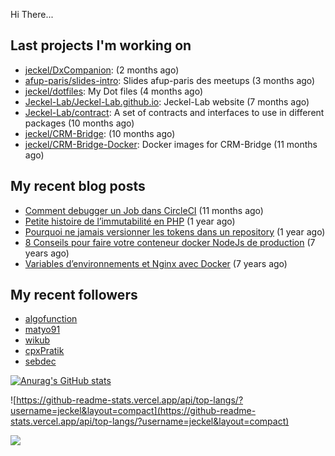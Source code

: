 Hi There...

## Last projects I'm working on

 - [jeckel/DxCompanion](https://github.com/jeckel/DxCompanion):  (2 months ago)
 - [afup-paris/slides-intro](https://github.com/afup-paris/slides-intro): Slides afup-paris des meetups (3 months ago)
 - [jeckel/dotfiles](https://github.com/jeckel/dotfiles): My Dot files (4 months ago)
 - [Jeckel-Lab/Jeckel-Lab.github.io](https://github.com/Jeckel-Lab/Jeckel-Lab.github.io): Jeckel-Lab website (7 months ago)
 - [Jeckel-Lab/contract](https://github.com/Jeckel-Lab/contract): A set of contracts and interfaces to use in different packages (10 months ago)
 - [jeckel/CRM-Bridge](https://github.com/jeckel/CRM-Bridge):  (10 months ago)
 - [jeckel/CRM-Bridge-Docker](https://github.com/jeckel/CRM-Bridge-Docker): Docker images for CRM-Bridge (11 months ago)

## My recent blog posts

- [Comment debugger un Job dans CircleCI](https://jeckel-lab.fr/ci-cd/2024/02/15/debugger-un-job-circleci.html) (11 months ago)
- [Petite histoire de l’immutabilité en PHP](https://jeckel-lab.fr/php/2023/10/02/histoire-immutabilite-en-php.html) (1 year ago)
- [Pourquoi ne jamais versionner les tokens dans un repository](https://jeckel-lab.fr/devops/2023/09/21/ne-pas-versionner-les-tokens-dans-git.html) (1 year ago)
- [8 Conseils pour faire votre conteneur docker NodeJs de production](https://jeckel-lab.fr/devops/2018/02/08/conteneur-nodejs-en-production.html) (7 years ago)
- [Variables d’environnements et Nginx avec Docker](https://jeckel-lab.fr/devops/2018/01/22/env-variables-nginx-docker.html) (7 years ago)

## My recent followers

- [algofunction](https://github.com/algofunction)
- [matyo91](https://github.com/matyo91)
- [wikub](https://github.com/wikub)
- [cpxPratik](https://github.com/cpxPratik)
- [sebdec](https://github.com/sebdec)


[![Anurag's GitHub stats](https://github-readme-stats.vercel.app/api?username=jeckel)](https://github.com/anuraghazra/github-readme-stats)

![https://github-readme-stats.vercel.app/api/top-langs/?username=jeckel&layout=compact](https://github-readme-stats.vercel.app/api/top-langs/?username=jeckel&layout=compact)

![](https://komarev.com/ghpvc/?username=jeckel&color=blue)

